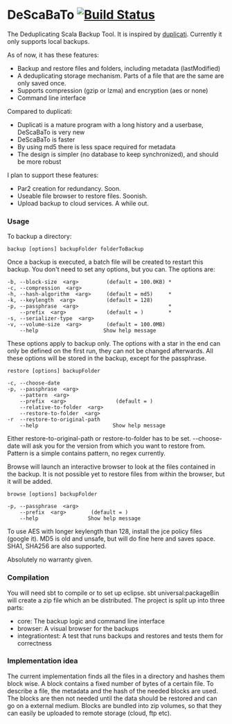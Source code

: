 DeScaBaTo [![Build Status](https://travis-ci.org/Stivo/DeScaBaTo.png?branch=master)](https://travis-ci.org/Stivo/DeScaBaTo)
=========

The Deduplicating Scala Backup Tool. It is inspired by [duplicati](http://www.duplicati.com/). Currently it only supports local backups.

As of now, it has these features:
- Backup and restore files and folders, including metadata (lastModified)
- A deduplicating storage mechanism. Parts of a file that are the same are only saved once. 
- Supports compression (gzip or lzma) and encryption (aes or none)
- Command line interface

Compared to duplicati:
- Duplicati is a mature program with a long history and a userbase, DeScaBaTo is very new
- DeScaBaTo is faster
- By using md5 there is less space required for metadata
- The design is simpler (no database to keep synchronized), and should be more robust

I plan to support these features:
- Par2 creation for redundancy. Soon.
- Useable file browser to restore files. Soonish.
- Upload backup to cloud services. A while out.

### Usage

To backup a directory:

    backup [options] backupFolder folderToBackup
    
Once a backup is executed, a batch file will be created to restart this backup. You don't need to set any options, but you can. The options are:

    -b, --block-size  <arg>         (default = 100.0KB) *
    -c, --compression  <arg>                            
    -h, --hash-algorithm  <arg>     (default = md5)     *
    -k, --keylength  <arg>          (default = 128)
    -p, --passphrase  <arg>                             *
        --prefix  <arg>             (default = )        *
    -s, --serializer-type  <arg>
    -v, --volume-size  <arg>        (default = 100.0MB)
        --help                     Show help message

These options apply to backup only. The options with a star in the end can only be defined on the first run, they can not be changed afterwards. All these options will be stored in the backup, except for the passphrase. 

    restore [options] backupFolder 

    -c, --choose-date
    -p, --passphrase  <arg>
        --pattern  <arg>
        --prefix  <arg>                (default = )
        --relative-to-folder  <arg>
        --restore-to-folder  <arg>
    -r  --restore-to-original-path
        --help                        Show help message

Either restore-to-original-path or restore-to-folder has to be set. --choose-date will ask you for the version from which you want to restore from. Pattern is a simple contains pattern, no regex currently.

Browse will launch an interactive browser to look at the files contained in the backup. It is not possible yet to restore files from within the browser, but it will be added.

    browse [options] backupFolder
    
    -p, --passphrase  <arg>
        --prefix  <arg>        (default = )
        --help                Show help message


To use AES with longer keylength than 128, install the jce policy files (google it). MD5 is old and unsafe, but will do fine here and saves space. SHA1, SHA256 are also supported.

Absolutely no warranty given. 

### Compilation
You will need sbt to compile or to set up eclipse. sbt universal:packageBin will create a zip file which an be distributed.
The project is split up into three parts:
- core: The backup logic and command line interface
- browser: A visual browser for the backups
- integrationtest: A test that runs backups and restores and tests them for correctness

### Implementation idea
The current implementation finds all the files in a directory and hashes them block wise. A block contains a fixed number of bytes of a certain file. To describe a file, the metadata and the hash of the needed blocks are used. 
The blocks are then not needed until the data should be restored and can go on a external medium. Blocks are bundled into zip volumes, so that they can easily be uploaded to remote storage (cloud, ftp etc). 
